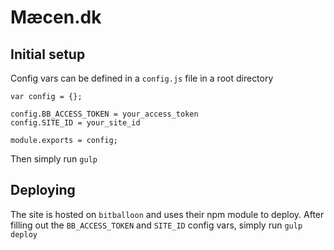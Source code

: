 # Mæcen.dk

## Initial setup
Config vars can be defined in a `config.js` file in a root directory

```
var config = {};

config.BB_ACCESS_TOKEN = your_access_token
config.SITE_ID = your_site_id

module.exports = config;
```


Then simply run `gulp`

## Deploying

The site is hosted on `bitballoon` and uses their npm module to deploy. After filling out the `BB_ACCESS_TOKEN` and `SITE_ID` config vars,
simply run `gulp deploy` 
